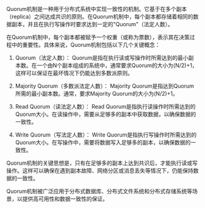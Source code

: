 Quorum机制是一种用于分布式系统中实现一致性的机制。它基于在多个副本（replica）之间达成共识的原则。在Quorum机制中，每个副本都存储着相同的数据副本，并且在执行写操作时要求达到一定的"Quorum"（法定人数）。

在Quorum机制中，每个副本都被赋予一个权重（或称为票数），表示其在决策过程中的重要性。具体来说，Quorum机制包括以下几个关键概念：

1. Quorum（法定人数）：
   Quorum是指在执行读或写操作时所需达到的最小副本数。在一个由N个副本组成的系统中，通常要求Quorum的大小为(N/2)+1，这样可以保证在最坏情况下仍能达到多数派原则。

2. Majority Quorum（多数派法定人数）：
   Majority Quorum是指达到Quorum所需的最小副本数。通常，要求Majority Quorum的大小为(N/2)+1。

3. Read Quorum（读法定人数）：
   Read Quorum是指执行读操作时所需达到的Quorum大小。在读操作中，需要从足够多的副本中获取数据，以确保数据的一致性。

4. Write Quorum（写法定人数）：
   Write Quorum是指执行写操作时所需达到的Quorum大小。在写操作中，需要将数据写入足够多的副本，以确保数据的一致性。

Quorum机制的关键思想是，只有在足够多的副本上达到共识后，才能执行读或写操作。这样可以确保在遇到副本故障、网络分区或消息丢失等情况下，仍能保持数据的一致性。

Quorum机制被广泛应用于分布式数据库、分布式文件系统和分布式存储系统等场景，以提供高可用性和数据一致性的保证。